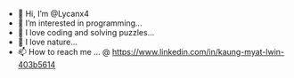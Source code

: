 - 👋 Hi, I’m @Lycanx4
- 👀 I’m interested in programming...
- 💞️ I love coding and solving puzzles...
- 🌱 I love nature... 
- 📫 How to reach me ... @ https://www.linkedin.com/in/kaung-myat-lwin-403b5614
